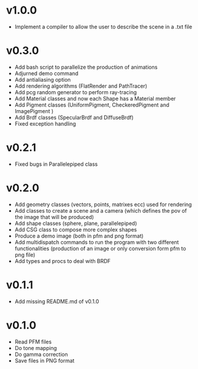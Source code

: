 # v1.0.0

- Implement a compiler to allow the user to describe the scene in a .txt file

# v0.3.0

- Add bash script to parallelize the production of animations
- Adjurned demo command
- Add antialiasing option 
- Add rendering algorithms (FlatRender and PathTracer)
- Add pcg random generator to perform ray-tracing
- Add Material classes and now each Shape has a Material member
- Add Pigment classes (UniformPigment, CheckeredPigment and ImagePigment )
- Add Brdf classes (SpecularBrdf and DiffuseBrdf)
- Fixed exception handling

# v0.2.1

- Fixed bugs in Parallelepiped class

# v0.2.0

- Add geometry classes (vectors, points, matrixes ecc) used for rendering
- Add classes to create a scene and a camera (which defines the pov of the image that will be produced)
- Add shape classes (sphere, plane, parallelepiped)
- Add CSG class to compose more complex shapes
- Produce a demo image (both in pfm and png format)
- Add multidispatch commands to run the program with two different functionalities (production of an image or only conversion form pfm to png file)
- Add types and procs to deal with BRDF

# v0.1.1

- Add missing README.md of v0.1.0

# v0.1.0

- Read PFM files
- Do tone mapping
- Do gamma correction
- Save files in PNG format

